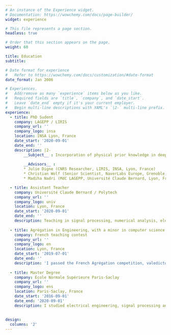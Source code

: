 ```yaml
---
# An instance of the Experience widget.
# Documentation: https://wowchemy.com/docs/page-builder/
widget: experience

# This file represents a page section.
headless: true

# Order that this section appears on the page.
weight: 60

title: Education
subtitle:

# Date format for experience
#   Refer to https://wowchemy.com/docs/customization/#date-format
date_format: Jan 2006

# Experiences.
#   Add/remove as many `experience` items below as you like.
#   Required fields are `title`, `company`, and `date_start`.
#   Leave `date_end` empty if it's your current employer.
#   Begin multi-line descriptions with YAML's `|2-` multi-line prefix.
experience:
  - title: PhD Sudent
    company: LAGEPP / LIRIS
    company_url: ''
    company_logo: insa
    location: INSA Lyon, France
    date_start: '2020-09-01'
    date_end: ''
    description: |2-
        __Subject__ : Incorporation of physical prior knowledge in deep learning for forecasting and control
        
        __Advisors__ :
        * Julie Digne (CNRS Researcher, LIRIS, INSA, Lyon, France)
        * Christian Wolf (Senior Scientist, NaverLabs Europe, Grenoble, France)
        * Madiha Nadri (MdC LAGEPP, Université Claude Bernard, Lyon, France

  - title: Assistant Teacher
    company: Université Claude Bernard / Polytech
    company_url: ''
    company_logo: univ
    location: Lyon, France
    date_start: '2020-09-01'
    date_end: ''
    description: Teaching in signal processing, numerical analysis, electrical engineering and control theory. I am in charge of seminar and practical exercices.
  
  - title: Agrégation in Engineering, with a minor in computer science
    company: French teaching contest
    company_url: ''
    company_logo: en
    location: Lyon, France
    date_start: '2019-07-01'
    date_end: ''
    description: 'I passed the French Agrégation competition, valedictorian'
    
  - title: Master Degree
    company: Ecole Normale Supérieure Paris-Saclay
    company_url: ''
    company_logo: ens
    location: Paris-Saclay, France
    date_start: '2016-09-01'
    date_end: '2020-09-01'
    description: I studied electrical engineering, signal processing and control theory in the Nikola Tesla department in ENS Paris-Saclay.
    
    
design:
  columns: '2'
---
```

